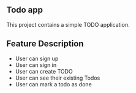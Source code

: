 ## Todo app
This project contains a simple TODO application.

## Feature Description
- User can sign up
- User can sign in
- User can create TODO
- User can see their existing Todos
- User can mark a todo as done


